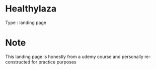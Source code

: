 # Healthylaza
Type : landing page
# Note
This landing page is honestly from a udemy course and personally re-constructed for practice purposes
